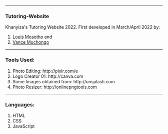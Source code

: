  <hr>
 
<h3>Tutoring-Website</h3>
<p>Khanyisa's Tutoring Website 2022. First developed in March/April 2022 by:</p>

<ol>
  <li><a href=mailto:"mpholouism@gmail.com">Louis Mosotho</a> and </li>
  <li><a href=mailto:"vansmuchongo@gmail.com">Vance Muchongo</a></li>
</ol>

 <hr>
 
<h3>Tools Used:</h3>
<ol>
  <li>Photo Editing: http://pixlr.com/e</li>
  <li>Logo Creator 01: http://canva.com</li>
  <li>Some Images obtained from: http://unsplash.com</li>
  <li>Photo Resizer: http://onlinepngtools.com</li>
</ol>

 <hr>
 
 <h3>Languages:</h3>
 <ol>
  <li>HTML</li>
  <li>CSS</li>
  <li>JavaScript</li>
</ol>
 
